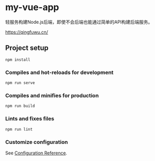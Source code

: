 # my-vue-app

轻服务构建Node.js后端，即使不会后端也能通过简单的API构建后端服务。

https://qingfuwu.cn/

## Project setup
```
npm install
```

### Compiles and hot-reloads for development
```
npm run serve
```

### Compiles and minifies for production
```
npm run build
```

### Lints and fixes files
```
npm run lint
```

### Customize configuration
See [Configuration Reference](https://cli.vuejs.org/config/).
